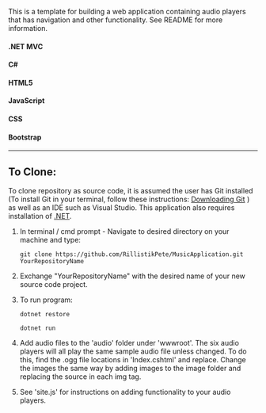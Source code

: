 This is a template for building a web application containing audio players that has navigation and other functionality. See README for more information.  

#### .NET MVC
#### C#
#### HTML5
#### JavaScript
#### CSS
#### Bootstrap

<hr>

## To Clone:

To clone repository as source code, it is assumed the user has Git installed (To install Git in your terminal, follow these instructions: [Downloading Git](https://git-scm.com/book/en/v2/Getting-Started-Installing-Git)
) as well as an IDE such as Visual Studio. This application also requires installation of [.NET](https://www.microsoft.com/net/learn/get-started-with-dotnet-tutorial).  

1. In terminal / cmd prompt - Navigate to desired directory on your machine and type:

    ```git clone https://github.com/RillistikPete/MusicApplication.git YourRepositoryName```

2. Exchange "YourRepositoryName" with the desired name of your new source code project.

3. To run program:

    ```dotnet restore```

    ```dotnet run```

4. Add audio files to the 'audio' folder under 'wwwroot'.  The six audio players will all play the same sample audio file unless changed.  To do this, find the .ogg file locations in 'Index.cshtml' and replace.  Change the images the same way by adding images to the image folder and replacing the source in each img tag.

5. See 'site.js' for instructions on adding functionality to your audio players.

